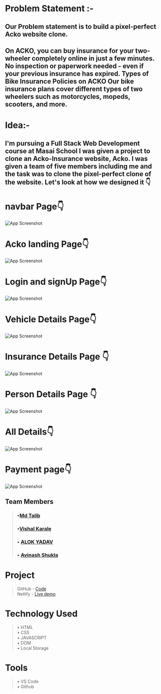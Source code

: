 # Problem Statement :-
## Our Problem statement is to build a pixel-perfect Acko website clone. 

## On ACKO, you can buy insurance for your two-wheeler completely online in just a few minutes. No inspection or paperwork needed - even if your previous insurance has expired. Types of Bike Insurance Policies on ACKO Our bike insurance plans cover different types of two wheelers such as motorcycles, mopeds, scooters, and more.

# Idea:-
## I'm pursuing a Full Stack Web Development course at Masai School I was given a project to clone an Acko-Insurance website, Acko. I was given a team of five members including me and the task was to clone the pixel-perfect clone of the website. Let's look at how we designed it 👇
# navbar Page👇
![App Screenshot](https://snipboard.io/LYgpRd.jpg)

# Acko landing Page👇
![App Screenshot](https://snipboard.io/OX1aWs.jpg)

# Login and signUp Page👇
![App Screenshot](https://snipboard.io/9yiztg.jpg)

# Vehicle Details Page👇
![App Screenshot](https://snipboard.io/veJLQk.jpg)

# Insurance Details Page  👇
![App Screenshot](https://snipboard.io/03QD29.jpg)

# Person Details Page 👇
![App Screenshot](https://snipboard.io/kIvFuc.jpg)

# All Details👇
![App Screenshot](https://snipboard.io/ibysVG.jpg)

# Payment page👇
![App Screenshot](https://snipboard.io/7xWGwv.jpg)

## Team Members
> ### •[Md Talib](https://github.com/talib789)
> ### •[Vishal Karale](https://github.com/vishalvsk)
> ### • [ALOK YADAV](https://github.com/alok1910010)
> ### • [Avinash Shukla](https://github.com/AvinashShukla007)

# Project
> GitHub - [Code](https://github.com/talib789/Acko-clone-) <br>
> Netlify - [Live demo](https://earnest-figolla-f633bb.netlify.app) <br>

# Technology Used
> • HTML <br>
> • CSS <br>
> • JAVASCRIPT <br>
> • DOM <br>
> • Local Storage

# Tools
> • VS Code <br>
> • Github <br>



